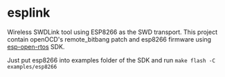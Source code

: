 esplink
=======

Wireless SWDLink tool using ESP8266 as the SWD transport.
This project contain openOCD's remote_bitbang patch and esp8266 firmware using [esp-open-rtos](https://github.com/SuperHouse/esp-open-rtos) SDK.

Just put esp8266 into examples folder of the SDK and run `make flash -C examples/esp8266`


